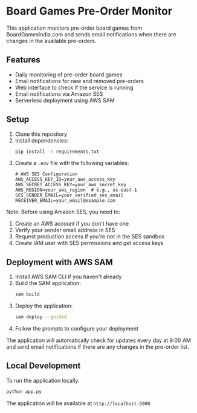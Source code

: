 # Board Games Pre-Order Monitor

This application monitors pre-order board games from BoardGamesIndia.com and sends email notifications when there are changes in the available pre-orders.

## Features

- Daily monitoring of pre-order board games
- Email notifications for new and removed pre-orders
- Web interface to check if the service is running
- Email notifications via Amazon SES
- Serverless deployment using AWS SAM

## Setup

1. Clone this repository
2. Install dependencies:
   ```bash
   pip install -r requirements.txt
   ```
3. Create a `.env` file with the following variables:
   ```
   # AWS SES Configuration
   AWS_ACCESS_KEY_ID=your_aws_access_key
   AWS_SECRET_ACCESS_KEY=your_aws_secret_key
   AWS_REGION=your_aws_region  # e.g., us-east-1
   SES_SENDER_EMAIL=your_verified_ses_email
   RECEIVER_EMAIL=your_email@example.com
   ```

Note: Before using Amazon SES, you need to:
1. Create an AWS account if you don't have one
2. Verify your sender email address in SES
3. Request production access if you're not in the SES sandbox
4. Create IAM user with SES permissions and get access keys

## Deployment with AWS SAM

1. Install AWS SAM CLI if you haven't already
2. Build the SAM application:
   ```bash
   sam build
   ```
3. Deploy the application:
   ```bash
   sam deploy --guided
   ```
4. Follow the prompts to configure your deployment

The application will automatically check for updates every day at 9:00 AM and send email notifications if there are any changes in the pre-order list.

## Local Development

To run the application locally:

```bash
python app.py
```

The application will be available at `http://localhost:5000` 